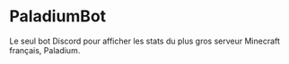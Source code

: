 # PaladiumBot
Le seul bot Discord pour afficher les stats du plus gros serveur Minecraft français, Paladium. 
